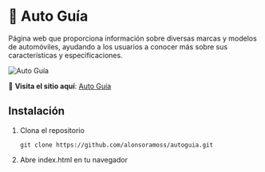 # 🚗 Auto Guía  
Página web que proporciona información sobre diversas marcas y modelos de automóviles, ayudando a los usuarios a conocer más sobre sus características y especificaciones.  

![Auto Guía](https://github.com/user-attachments/assets/da6e48ac-9d56-4a7a-bd8a-8a52a3139540)  

🔗 **Visita el sitio aquí**: [Auto Guía](https://autoguia.netlify.app)  

## Instalación

1. Clona el repositorio

       git clone https://github.com/alonsoramoss/autoguia.git
   
2. Abre index.html en tu navegador
